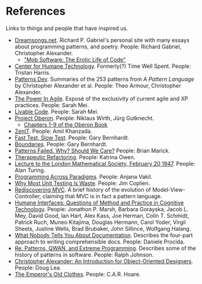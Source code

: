 # References

Links to things and people that have inspired us.

- [Dreamsongs.net](http://dreamsongs.net). Richard P. Gabriel's personal site with many essays about programming
  patterns, and poetry. People: Richard Gabriel, Christopher Alexander.
  - ["Mob Software: The Erotic Life of Code"](http://dreamsongs.net/MobSoftware.html)
- [Center for Humane Technology](http://humanetech.com/). Formerly(?) Time Well Spent. People: Tristan Harris.
- [Patterns Dev](https://patterns-dev.github.io/patterns/newpat/newpat0/new-patterns-introduction.htm). Summaries of the 253 patterns from _A Pattern Language_ by Christopher Alexander et al. People: Theo Armour, Christopher Alexander.
- [The Power In Agile](https://www.youtube.com/watch?v=YL-6RCTywbc). Exposé of the exclusivity of current agile and XP practices. People: Sarah Mei.
- [Livable Code](https://www.youtube.com/watch?v=lI77oMKr5EY). People: Sarah Mei.
- [Project Oberon](http://www.projectoberon.com/). People: Niklaus Wirth, Jürg Gutknecht.
  - [Chapters 1-9 of the Oberon Book](https://www.inf.ethz.ch/personal/wirth/ProjectOberon/PO.System.pdf)
- [ZenIT](https://www.zenit.jp/about/). People: Amil Khanzada.
- [Fast Test, Slow Test](https://www.youtube.com/watch?v=RAxiiRPHS9k). People: Gary Bernhardt.
- [Boundaries](https://www.youtube.com/watch?v=yTkzNHF6rMs). People: Gary Bernhardt.
- [Patterns Failed. Why? Should We Care?](https://www.deconstructconf.com/2017/brian-marick-patterns-failed-why-should-we-care) People: Brian Marick.
- [Therapeutic Refactoring](https://www.youtube.com/watch?v=KA9i5IGS-oU). People: Katrina Owen.
- [Lecture to the London Mathematical Society, February 20 1947](https://www.vordenker.de/downloads/turing-vorlesung.pdf). People: Alan Turing.
- [Programming Across Paradigms](https://www.youtube.com/watch?v=Pg3UeB-5FdA). People: Anjana Vakil.
- [Why Most Unit Testing Is Waste](https://rbcs-us.com/documents/Why-Most-Unit-Testing-is-Waste.pdf). People: Jim Coplien.
- [Rediscovering MVC](https://github.com/ciscoheat/mithril-hx/wiki/Rediscovering-MVC). A brief history of the evolution of Model-View-Controller, claiming that MVC is in fact a pattern language.
- [Humane Interfaces: Questions of Method and Practice in Cognitive Technology](https://books.google.com/books/about/Humane_Interfaces.html?id=lZGdVzyl_KIC). People: Jonathon P. Marsh, Barbara Gorayska, Jacob L. Mey, David Good, Ian Hart, Alex Kass, Joe Herman, Colin T. Schmidt, Patrick Ruch, Muneo Kitajima, Douglas Hermann, Carol Yoder, Virgil Sheets, Justine Wells, Brad Brubaker, John Sillince, Wolfgang Halang.
- [What Nobody Tells You About Documentation](https://www.divio.com/blog/documentation/). Describes the four-part approach to writing comprehensible docs. People: Daniele Procida.
- [Re: Patterns, QWAN, and Extreme Programming](http://objectclub.jp/community/XP-jp/xp_relate/xp_patterns). Describes some of the history of patterns in software. People: Ralph Johnson.
- [Christopher Alexander: An Introduction for Object-Oriented Designers](http://gee.cs.oswego.edu/dl/ca/ca/ca.html). People: Doug Lea.
- [The Emperor's Old Clothes](http://zoo.cs.yale.edu/classes/cs422/2014/bib/hoare81emperor.pdf). People: C.A.R. Hoare.
